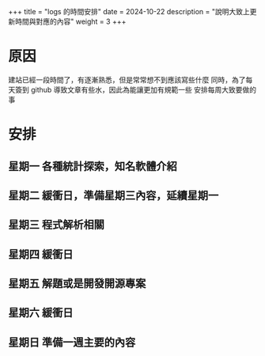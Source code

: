 +++
title = "logs 的時間安排"
date = 2024-10-22
description = "說明大致上更新時間與對應的內容"
weight = 3
+++

# 原因

建站已經一段時間了，有逐漸熟悉，但是常常想不到應該寫些什麼
同時，為了每天簽到 github 導致文章有些水，因此為能讓更加有規範一些
安排每周大致要做的事

# 安排

## 星期一 各種統計探索，知名軟體介紹

## 星期二 緩衝日，準備星期三內容，延續星期一

## 星期三 程式解析相關

## 星期四 緩衝日

## 星期五 解題或是開發開源專案

## 星期六 緩衝日

## 星期日 準備一週主要的內容